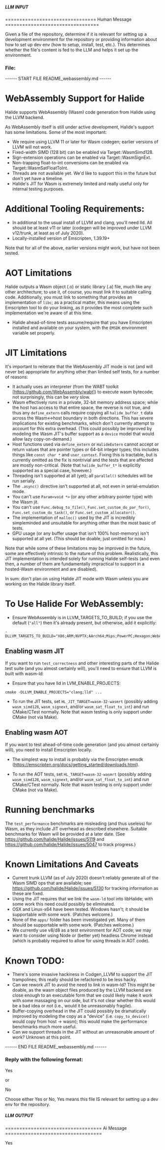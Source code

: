 ##### LLM INPUT #####
================================ Human Message =================================

Given a file of the repository, determine if it is relevant for setting up a development environment for the repository or providing information about how to set up dev env (how to setup, install, test, etc.). This determines whether the file's content is fed to the LLM and helps it set up the environment.

### File:
------ START FILE README_webassembly.md ------
# WebAssembly Support for Halide

Halide supports WebAssembly (Wasm) code generation from Halide using the LLVM
backend.

As WebAssembly itself is still under active development, Halide's support has
some limitations. Some of the most important:

-   We require using LLVM 11 or later for Wasm codegen; earlier versions of LLVM
    will not work.
-   Fixed-width SIMD (128 bit) can be enabled via Target::WasmSimd128.
-   Sign-extension operations can be enabled via Target::WasmSignExt.
-   Non-trapping float-to-int conversions can be enabled via
    Target::WasmSatFloatToInt.
-   Threads are not available yet. We'd like to support this in the future but
    don't yet have a timeline.
-   Halide's JIT for Wasm is extremely limited and really useful only for
    internal testing purposes.

# Additional Tooling Requirements:

-   In additional to the usual install of LLVM and clang, you'll need lld. All
    should be at least v11 or later (codegen will be improved under LLVM
    v12/trunk, at least as of July 2020).
-   Locally-installed version of Emscripten, 1.39.19+

Note that for all of the above, earlier versions might work, but have not been
tested.

# AOT Limitations

Halide outputs a Wasm object (.o) or static library (.a) file, much like any
other architecture; to use it, of course, you must link it to suitable calling
code. Additionally, you must link to something that provides an implementation
of `libc`; as a practical matter, this means using the Emscripten tool to do
your linking, as it provides the most complete such implementation we're aware
of at this time.

-   Halide ahead-of-time tests assume/require that you have Emscripten installed
    and available on your system, with the `EMSDK` environment variable set
    properly.

# JIT Limitations

It's important to reiterate that the WebAssembly JIT mode is not (and will never
be) appropriate for anything other than limited self tests, for a number of
reasons:

-   It actually uses an interpreter (from the WABT toolkit
    [https://github.com/WebAssembly/wabt]) to execute wasm bytecode; not
    surprisingly, this can be *very* slow.
-   Wasm effectively runs in a private, 32-bit memory address space; while the
    host has access to that entire space, the reverse is not true, and thus any
    `define_extern` calls require copying all `halide_buffer_t` data across the
    Wasm<->host boundary in both directions. This has severe implications for
    existing benchmarks, which don't currently attempt to account for this extra
    overhead. (This could possibly be improved by modeling the Wasm JIT's buffer
    support as a `device` model that would allow lazy copy-on-demand.)
-   Host functions used via `define_extern` or `HalideExtern` cannot accept or
    return values that are pointer types or 64-bit integer types; this includes
    things like `const char *` and `user_context`. Fixing this is tractable, but
    is currently omitted as the fix is nontrivial and the tests that are
    affected are mostly non-critical. (Note that `halide_buffer_t*` is
    explicitly supported as a special case, however.)
-   Threading isn't supported at all (yet); all `parallel()` schedules will be
    run serially.
-   The `.async()` directive isn't supported at all, not even in
    serial-emulation mode.
-   You can't use `Param<void *>` (or any other arbitrary pointer type) with the
    Wasm jit.
-   You can't use `Func.debug_to_file()`, `Func.set_custom_do_par_for()`,
    `Func.set_custom_do_task()`, or `Func.set_custom_allocator()`.
-   The implementation of `malloc()` used by the JIT is incredibly simpleminded
    and unsuitable for anything other than the most basic of tests.
-   GPU usage (or any buffer usage that isn't 100% host-memory) isn't supported
    at all yet. (This should be doable, just omitted for now.)

Note that while some of these limitations may be improved in the future, some
are effectively intrinsic to the nature of this problem. Realistically, this JIT
implementation is intended solely for running Halide self-tests (and even then,
a number of them are fundamentally impractical to support in a hosted-Wasm
environment and are disabled).

In sum: don't plan on using Halide JIT mode with Wasm unless you are working on
the Halide library itself.

# To Use Halide For WebAssembly:

-   Ensure WebAssembly is in LLVM_TARGETS_TO_BUILD; if you use the default
    (`"all"`) then it's already present, but otherwise, add it explicitly:

```
-DLLVM_TARGETS_TO_BUILD="X86;ARM;NVPTX;AArch64;Mips;PowerPC;Hexagon;WebAssembly
```

## Enabling wasm JIT

If you want to run `test_correctness` and other interesting parts of the Halide
test suite (and you almost certainly will), you'll need to ensure that LLVM is
built with wasm-ld:

-   Ensure that you have lld in LVM_ENABLE_PROJECTS:

```
cmake -DLLVM_ENABLE_PROJECTS="clang;lld" ...
```

-   To run the JIT tests, set `HL_JIT_TARGET=wasm-32-wasmrt` (possibly adding
    `wasm_simd128`, `wasm_signext`, and/or `wasm_sat_float_to_int`) and run
    CMake/CTest normally. Note that wasm testing is only support under CMake
    (not via Make).

## Enabling wasm AOT

If you want to test ahead-of-time code generation (and you almost certainly
will), you need to install Emscripten locally.

-   The simplest way to install is probably via the Emscripten emsdk
    (https://emscripten.org/docs/getting_started/downloads.html).

-   To run the AOT tests, set `HL_TARGET=wasm-32-wasmrt` (possibly adding
    `wasm_simd128`, `wasm_signext`, and/or `wasm_sat_float_to_int`) and run
    CMake/CTest normally. Note that wasm testing is only support under CMake
    (not via Make).

# Running benchmarks

The `test_performance` benchmarks are misleading (and thus useless) for Wasm, as
they include JIT overhead as described elsewhere. Suitable benchmarks for Wasm
will be provided at a later date. (See
https://github.com/halide/Halide/issues/5119 and
https://github.com/halide/Halide/issues/5047 to track progress.)

# Known Limitations And Caveats

-   Current trunk LLVM (as of July 2020) doesn't reliably generate all of the
    Wasm SIMD ops that are available; see
    https://github.com/halide/Halide/issues/5130 for tracking information as
    these are fixed.
-   Using the JIT requires that we link the `wasm-ld` tool into libHalide; with
    some work this need could possibly be eliminated.
-   OSX and Linux-x64 have been tested. Windows hasn't; it should be supportable
    with some work. (Patches welcome.)
-   None of the `apps/` folder has been investigated yet. Many of them should be
    supportable with some work. (Patches welcome.)
-   We currently use v8/d8 as a test environment for AOT code; we may want to
    consider using Node or (better yet) headless Chrome instead (which is
    probably required to allow for using threads in AOT code).

# Known TODO:

-   There's some invasive hackiness in Codgen_LLVM to support the JIT
    trampolines; this really should be refactored to be less hacky.
-   Can we rework JIT to avoid the need to link in wasm-ld? This might be
    doable, as the wasm object files produced by the LLVM backend are close
    enough to an executable form that we could likely make it work with some
    massaging on our side, but it's not clear whether this would be a bad idea
    or not (i.e., would it be unreasonably fragile).
-   Buffer-copying overhead in the JIT could possibly be dramatically improved
    by modeling the copy as a "device" (i.e. `copy_to_device()` would copy from
    host -> wasm); this would make the performance benchmarks much more useful.
-   Can we support threads in the JIT without an unreasonable amount of work?
    Unknown at this point.

------ END FILE README_webassembly.md ------

### Reply with the following format:

<rel>Yes</rel>

or

<rel>No</rel>

Choose either Yes or No, Yes means this file IS relevant for setting up a dev env for the repository.

##### LLM OUTPUT #####
================================== Ai Message ==================================

<rel>Yes</rel>